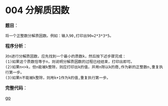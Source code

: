 # 004 分解质因数

**题目**：

    将一个正整数分解质因数。例如：输入90,打印出90=2*3*3*5。

**程序分析**：

    对n进行分解质因数，应先找到一个最小的质数k，然后按下述步骤完成：
    (1)如果这个质数恰等于n，则说明分解质因数的过程已经结束，打印出即可。
    (2)如果n<>k，但n能被k整除，则应打印出k的值，并用n除以k的商,作为新的正整数n,重复执行第一步。
    (3)如果n不能被k整除，则用k+1作为k的值,重复执行第一步。


**完整代码**：

[go](main.go)